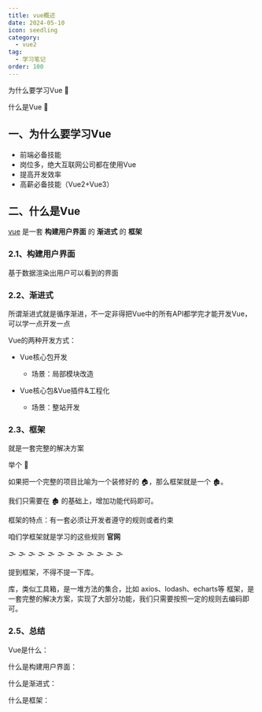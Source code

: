 ```yaml
---
title: vue概述
date: 2024-05-10
icon: seedling
category:
  - vue2
tag:
  - 学习笔记
order: 100
---
```


为什么要学习Vue :hatching_chick:

什么是Vue :baby_chick:

<!-- more -->

## 一、为什么要学习Vue

- 前端必备技能
- 岗位多，绝大互联网公司都在使用Vue
- 提高开发效率
- 高薪必备技能（Vue2+Vue3）

## 二、什么是Vue

[vue](https://vuejs.zcopy.site/) 是一套 **构建用户界面** 的 **渐进式** 的 **框架**

### 2.1、构建用户界面
基于数据渲染出用户可以看到的界面

### 2.2、渐进式
所谓渐进式就是循序渐进，不一定非得把Vue中的所有API都学完才能开发Vue，可以学一点开发一点

Vue的两种开发方式：

- Vue核心包开发
  - 场景：局部模块改造

- Vue核心包&Vue插件&工程化
  - 场景：整站开发

### 2.3、框架

就是一套完整的解决方案

举个 :chestnut:

如果把一个完整的项目比喻为一个装修好的 :house:，那么框架就是一个 :derelict_house:。

我们只需要在 :derelict_house: 的基础上，增加功能代码即可。

框架的特点：有一套必须让开发者遵守的规则或者约束

咱们学框架就是学习的这些规则 **官网**

:fog: :fog: :fog: :fog: :fog: :fog: :fog: :fog: :fog: :fog: :fog: :fog: 

提到框架，不得不提一下库。

库，类似工具箱，是一堆方法的集合，比如 axios、lodash、echarts等
框架，是一套完整的解决方案，实现了大部分功能，我们只需要按照一定的规则去编码即可。

### 2.5、总结
Vue是什么：

什么是构建用户界面：

什么是渐进式：

什么是框架：